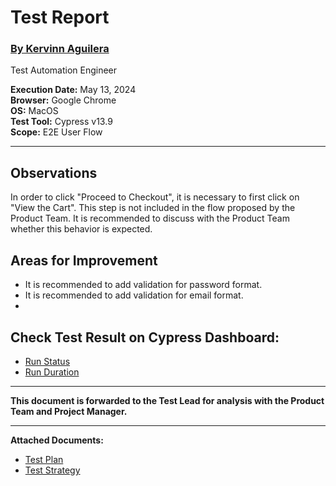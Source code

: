 # Test Report

### [By Kervinn Aguilera](https://www.linkedin.com/in/kervinn/)
Test Automation Engineer

**Execution Date:** May 13, 2024  
**Browser:** Google Chrome  
**OS:** MacOS  
**Test Tool:** Cypress v13.9  
**Scope:** E2E User Flow  

---

## Observations

In order to click "Proceed to Checkout", it is necessary to first click on "View the Cart". This step is not included in the flow proposed by the Product Team. It is recommended to discuss with the Product Team whether this behavior is expected.

## Areas for Improvement

- It is recommended to add validation for password format.
- It is recommended to add validation for email format.
- 
## Check Test Result on Cypress Dashboard: 
- [Run Status](https://cloud.cypress.io/projects/ejfyd6/analytics/runs-over-time)
- [Run Duration](https://cloud.cypress.io/projects/ejfyd6/analytics/run-duration)
---

**This document is forwarded to the Test Lead for analysis with the Product Team and Project Manager.**

---

**Attached Documents:**

- [Test Plan](https://github.com/Soykervinn/automation-exercise-apply/blob/main/test-plan.md)
- [Test Strategy](https://github.com/Soykervinn/automation-exercise-apply/blob/main/test-strategy.md)